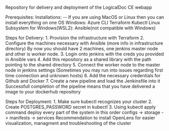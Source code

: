 Repository for delivery and deployment of the LogicalDoc CE webapp

Prerequisites:
    Installations:
    -- If you are using MacOS or Linux then you can install everything on one OS 
        Windows:
            Azure CLI
            Terraform
            Kubectl
        Linux Subsystem for Windows(WSL2):
            Ansible(not compatible with Windows)

Steps for Delivery:
    1. Provision the infrastructure with Terraform
    2. Configure the machines necessary with Ansible (more info in infrastructure directory)
        By now you should have 2 machines, one jenkins master node and other is worker node.
    3. Login onto jenkins with the creds you provided in Ansible vars
    4. Add this repository as a shared library with the path pointing to the shared directory
    5. Connect the worker node to the master node in jenkins settings (Sometimes you may run into issues regarding first time connection and unknown hosts)
    6. Add the necessary credentials for Github and Docker
    7. Create a new pipeline and load the Jenkinsfile into it
        Successfull completion of the pipeline means that you have delivered a image to your dockerhub repository

Steps for Deployment:
    1. Make sure kubectl recognizes your cluster
    2. Create POSTGRES_PASSWORD secret in kubectl
    3. Using kubectl apply command deploy every part of the system in this order 
       configs -> storage -> manifests -> services
    Recommendation to install OpenLens for easier visualization, managment and troubleshooting of the cluster